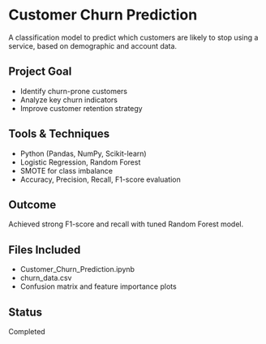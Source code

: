 # Customer Churn Prediction

A classification model to predict which customers are likely to stop using a service, based on demographic and account data.

## Project Goal
- Identify churn-prone customers
- Analyze key churn indicators
- Improve customer retention strategy

## Tools & Techniques
- Python (Pandas, NumPy, Scikit-learn)
- Logistic Regression, Random Forest
- SMOTE for class imbalance
- Accuracy, Precision, Recall, F1-score evaluation

## Outcome
Achieved strong F1-score and recall with tuned Random Forest model.

## Files Included
- Customer_Churn_Prediction.ipynb
- churn_data.csv
- Confusion matrix and feature importance plots

## Status
Completed
